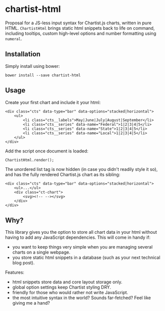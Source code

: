 # chartist-html

Proposal for a JS-less input syntax for Chartist.js charts, written in pure HTML. ``ChartistHtml`` brings static html snippets back to life on command, including tooltips, custom high-level options and number formatting using ``numeral``.

## Installation

Simply install using bower:

	bower install --save chartist-html

## Usage

Create your first chart and include it your html:

	<div class="cts" data-type="bar" data-options="stacked|horizontal">
		<ul>
			<li class="cts__labels">May|June|July|August|September</li>
			<li class="cts__series" data-name="Federal">1|2|3|4|5</li>
			<li class="cts__series" data-name="State">1|2|3|4|5</li>
			<li class="cts__series" data-name="Local">1|2|3|4|5</li>
		</ul>
	</div>

Add the script once document is loaded:

	ChartistHtml.render();

The unordered list tag is now hidden (in case you didn't readily style it so), and has the fully rendered Chartist.js chart as its sibling:

	<div class="cts" data-type="bar" data-options="stacked|horizontal">
		<ul>...</ul>
		<div class="ct-chart">
			<svg><!-- --></svg>
		</div>
	</div>

## Why?

This library gives you the option to store all chart data in your html without having to add any JavaScript dependencies. This will come in handy if:
* you want to keep things very simple when you are managing several charts on a single webpage.
* you store static html snippets in a database (such as your next technical blog post).

Features:
* html snippets store data and core layout storage only.
* global option settings keep Chartist styling DRY.
* friendly for those who would rather not write JavaScript.
* the most intuitive syntax in the world? Sounds far-fetched? Feel like giving me a hand?